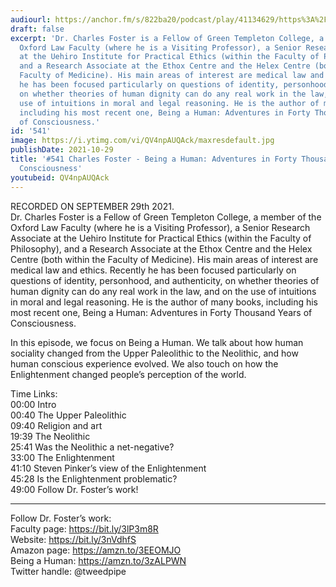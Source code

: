 ```yaml
---
audiourl: https://anchor.fm/s/822ba20/podcast/play/41134629/https%3A%2F%2Fd3ctxlq1ktw2nl.cloudfront.net%2Fstaging%2F2021-9-1%2F015d6ca0-4d6e-cfae-5712-f8adcccf1f88.m4a
draft: false
excerpt: 'Dr. Charles Foster is a Fellow of Green Templeton College, a member of the
  Oxford Law Faculty (where he is a Visiting Professor), a Senior Research Associate
  at the Uehiro Institute for Practical Ethics (within the Faculty of Philosophy),
  and a Research Associate at the Ethox Centre and the Helex Centre (both within the
  Faculty of Medicine). His main areas of interest are medical law and ethics. Recently
  he has been focused particularly on questions of identity, personhood, and authenticity,
  on whether theories of human dignity can do any real work in the law, and on the
  use of intuitions in moral and legal reasoning. He is the author of many books,
  including his most recent one, Being a Human: Adventures in Forty Thousand Years
  of Consciousness.'
id: '541'
image: https://i.ytimg.com/vi/QV4npAUQAck/maxresdefault.jpg
publishDate: 2021-10-29
title: '#541 Charles Foster - Being a Human: Adventures in Forty Thousand Years of
  Consciousness'
youtubeid: QV4npAUQAck
---
```

<div class="timelinks">

RECORDED ON SEPTEMBER 29th 2021.  
Dr. Charles Foster is a Fellow of Green Templeton College, a member of the Oxford Law Faculty (where he is a Visiting Professor), a Senior Research Associate at the Uehiro Institute for Practical Ethics (within the Faculty of Philosophy), and a Research Associate at the Ethox Centre and the Helex Centre (both within the Faculty of Medicine). His main areas of interest are medical law and ethics. Recently he has been focused particularly on questions of identity, personhood, and authenticity, on whether theories of human dignity can do any real work in the law, and on the use of intuitions in moral and legal reasoning. He is the author of many books, including his most recent one, Being a Human: Adventures in Forty Thousand Years of Consciousness.

In this episode, we focus on Being a Human. We talk about how human sociality changed from the Upper Paleolithic to the Neolithic, and how human conscious experience evolved. We also touch on how the Enlightenment changed people’s perception of the world.

Time Links:  
<time>00:00</time> Intro  
<time>00:40</time> The Upper Paleolithic  
<time>09:40</time> Religion and art  
<time>19:39</time> The Neolithic  
<time>25:41</time> Was the Neolithic a net-negative?  
<time>33:00</time> The Enlightenment  
<time>41:10</time> Steven Pinker’s view of the Enlightenment  
<time>45:28</time> Is the Enlightenment problematic?  
<time>49:00</time> Follow Dr. Foster’s work!

---

Follow Dr. Foster’s work:  
Faculty page: https://bit.ly/3lP3m8R  
Website: https://bit.ly/3nVdhfS  
Amazon page: https://amzn.to/3EEOMJO  
Being a Human: https://amzn.to/3zALPWN  
Twitter handle: @tweedpipe
</div>

